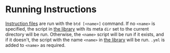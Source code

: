 # Running Instructions

[Instruction files](/file-format) are run with the `btd [<name>]` command. If no `<name>` is specified, the script in [the library](/the-library/) with its meta `dir` set to the current directory will be run. Otherwise, the `<name>` script will be run if it exists, and if it doesn't, the script with the name `<name>` in [the library](/the-library/) will be run. `.yml` is added to `<name>` as required.
